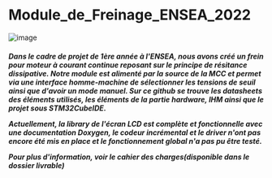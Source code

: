 # Module_de_Freinage_ENSEA_2022
![image](https://user-images.githubusercontent.com/103487248/172070756-a4fe4060-e0df-4c45-a817-6dae26e64dd8.png)

<h5>
Dans le cadre de projet de 1ère année à l'ENSEA, nous avons créé un frein pour moteur à courant continue reposant sur le principe de résitance dissipative.
Notre module est alimenté par la source de la MCC et permet via une interface homme-machine de sélectionner les tensions de seuil ainsi que d'avoir un mode manuel.
Sur ce github se trouve les datasheets des éléments utilisés, les éléments de la partie hardware, IHM ainsi que le projet sous STM32CubeIDE.
  
Actuellement, la library de l'écran LCD est complète et fonctionnelle avec une documentation Doxygen, le codeur incrémental et le driver n'ont pas encore été mis en place et le fonctionnement global n'a pas pu être testé.

Pour plus d'information, voir le cahier des charges(disponible dans le dossier livrable)
</h5>
